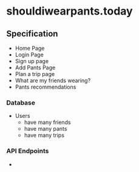 # shouldiwearpants.today

## Specification

- Home Page
- Login Page
- Sign up page
- Add Pants Page
- Plan a trip page
- What are my friends wearing?
- Pants recommendations

### Database

- Users
  - have many friends
  - have many pants
  - have many trips

### API Endpoints

- 